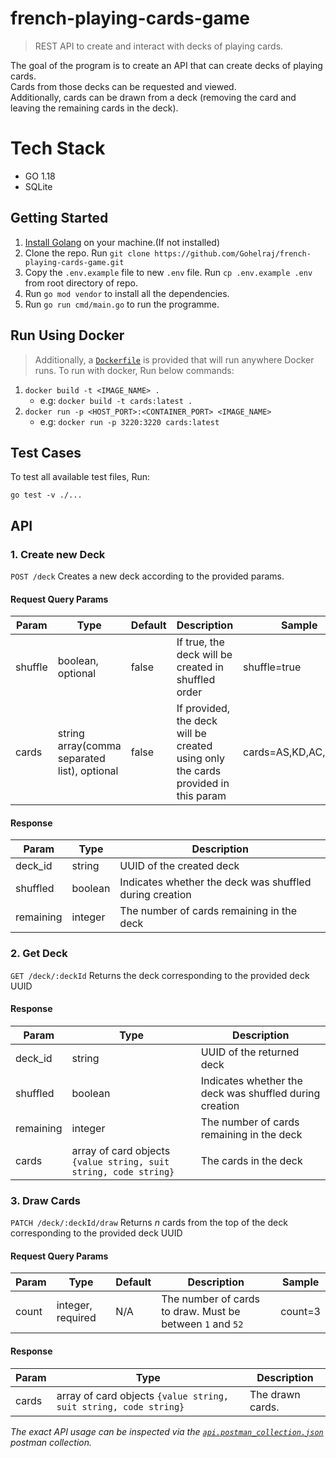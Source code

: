 # french-playing-cards-game

> REST API to create and interact with decks of playing cards.

The goal of the program is to create an API that can create decks of playing cards. \
Cards from those decks can be requested and viewed.\
Additionally, cards can be drawn from a deck (removing the card and leaving the remaining cards in the deck).
# Tech Stack
 - GO 1.18
 - SQLite
 
## Getting Started

1. [Install Golang](https://go.dev/doc/install) on your machine.(If not installed)
2. Clone the repo. Run `git clone https://github.com/Gohelraj/french-playing-cards-game.git`
3. Copy the `.env.example` file to new `.env` file. Run `cp .env.example .env` from root directory of repo.
4. Run `go mod vendor` to install all the dependencies.
5. Run `go run cmd/main.go` to run the programme.

## Run Using Docker

> Additionally, a [`Dockerfile`](./Dockerfile) is provided that will run anywhere Docker runs.
To run with docker, Run below commands:
1. `docker build -t <IMAGE_NAME> .`
    - e.g: `docker build -t cards:latest .`
2. `docker run -p <HOST_PORT>:<CONTAINER_PORT> <IMAGE_NAME>`
    - e.g: `docker run -p 3220:3220 cards:latest`


## Test Cases

To test all available test files, Run:
```
go test -v ./...
```

## API
### 1. Create new Deck
`POST /deck` Creates a new deck according to the provided params.
#### Request Query Params
| Param | Type | Default | Description| Sample |
| --- | --- | --- | --- | --- |
| shuffle | boolean, optional | false | If true, the deck will be created in shuffled order | shuffle=true
|cards| string array(comma separated list), optional| false | If provided, the deck will be created using only the cards provided in this param | cards=AS,KD,AC,2C,KH

#### Response
| Param | Type | Description|
| --- | --- | --- |
| deck_id | string | UUID of the created deck|
| shuffled | boolean | Indicates whether the deck was shuffled during creation |
| remaining | integer | The number of cards remaining in the deck |


### 2. Get Deck
`GET /deck/:deckId` Returns the deck corresponding to the provided deck UUID

#### Response
| Param | Type | Description | 
| --- | --- | --- |
| deck_id | string | UUID of the returned deck |
| shuffled | boolean | Indicates whether the deck was shuffled during creation |
| remaining | integer | The number of cards remaining in the deck |
| cards | array of card objects `{value string, suit string, code string}` | The cards in the deck |


### 3. Draw Cards
`PATCH /deck/:deckId/draw` Returns _n_ cards from the top of the deck corresponding to the provided deck UUID

#### Request Query Params
| Param | Type | Default | Description | Sample |
  | --- | --- | --- | --- | --- |
|count| integer, required| N/A | The number of cards to draw. Must be between `1` and `52` | count=3 |

#### Response
| Param | Type | Description|
| --- | --- | --- |
| cards | array of card objects `{value string, suit string, code string}` | The drawn cards. |

_The exact API usage can be inspected via the [`api.postman_collection.json`](./api.postman_collection.json) postman collection._
